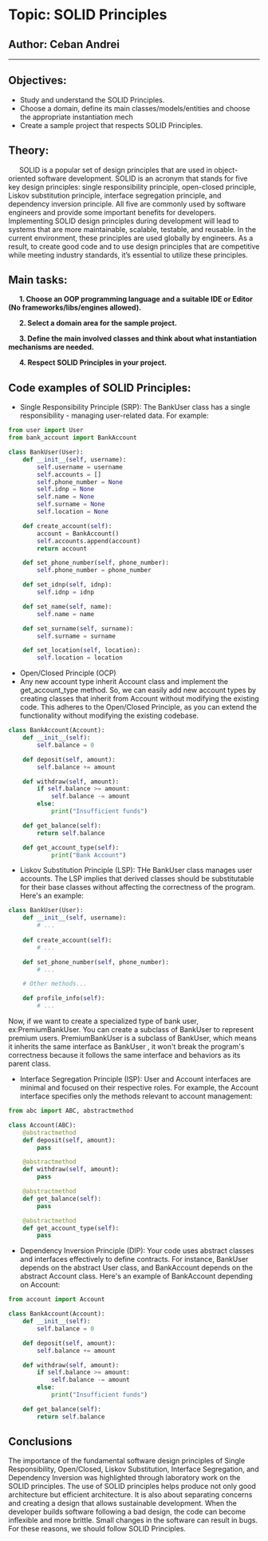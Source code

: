 # Topic: SOLID Principles


## Author: Ceban Andrei

----

## Objectives:

* Study and understand the SOLID Principles.
* Choose a domain, define its main classes/models/entities and choose the appropriate instantiation mech
* Create a sample project that respects SOLID Principles.


## Theory:

&ensp; &ensp; SOLID is a popular set of design principles that are used in object-oriented software development. SOLID is an acronym that stands for five key design principles: single responsibility principle, open-closed principle, Liskov substitution principle, interface segregation principle, and dependency inversion principle. All five are commonly used by software engineers and provide some important benefits for developers. Implementing SOLID design principles during development will lead to systems that are more maintainable, scalable, testable, and reusable. In the current environment, these principles are used globally by engineers. As a result, to create good code and to use design principles that are competitive while meeting industry standards, it’s essential to utilize these principles.



## Main tasks:
&ensp; &ensp; __1. Choose an OOP programming language and a suitable IDE or Editor (No frameworks/libs/engines allowed).__

&ensp; &ensp; __2. Select a domain area for the sample project.__

&ensp; &ensp; __3. Define the main involved classes and think about what instantiation mechanisms are needed.__

&ensp; &ensp; __4. Respect SOLID Principles in your project.__

## Code examples of SOLID Principles:

* Single Responsibility Principle (SRP):
The BankUser class has a single responsibility - managing user-related data. For example:


```python
from user import User 
from bank_account import BankAccount 

class BankUser(User):
    def __init__(self, username):
        self.username = username
        self.accounts = []
        self.phone_number = None
        self.idnp = None
        self.name = None
        self.surname = None
        self.location = None

    def create_account(self):
        account = BankAccount()
        self.accounts.append(account)
        return account

    def set_phone_number(self, phone_number):
        self.phone_number = phone_number

    def set_idnp(self, idnp):
        self.idnp = idnp

    def set_name(self, name):
        self.name = name

    def set_surname(self, surname):
        self.surname = surname

    def set_location(self, location):
        self.location = location
```


* Open/Closed Principle (OCP)
* Any new account type  inherit  Account class and implement the get_account_type method.
So, we can easily add new account types by creating classes that inherit from Account without modifying the existing code. This adheres to the Open/Closed Principle, as you can extend the functionality without modifying the existing codebase.

```python
class BankAccount(Account):
    def __init__(self):
        self.balance = 0

    def deposit(self, amount):
        self.balance += amount

    def withdraw(self, amount):
        if self.balance >= amount:
            self.balance -= amount
        else:
            print("Insufficient funds")

    def get_balance(self):
        return self.balance

    def get_account_type(self):
            print("Bank Account")

```

* Liskov Substitution Principle (LSP):
THe BankUser class manages user accounts. The LSP implies that derived classes should be substitutable for their base classes without affecting the correctness of the program. Here's an example:
```python
class BankUser(User):
    def __init__(self, username):
        # ...
    
    def create_account(self):
        # ...

    def set_phone_number(self, phone_number):
        # ...

    # Other methods...

    def profile_info(self):
        # ...

```
Now, if we want to create a specialized type of bank user, ex:PremiumBankUser. You can create a subclass of BankUser to represent premium users. 
PremiumBankUser is a subclass of BankUser, which means it inherits the same interface as BankUser , it won't break the program's correctness because it follows the same interface and behaviors as its parent class.

* Interface Segregation Principle (ISP):
User and Account interfaces are minimal and focused on their respective roles. For example, the Account interface specifies only the methods relevant to account management:
```python
from abc import ABC, abstractmethod

class Account(ABC):
    @abstractmethod
    def deposit(self, amount):
        pass

    @abstractmethod
    def withdraw(self, amount):
        pass

    @abstractmethod
    def get_balance(self):
        pass

    @abstractmethod
    def get_account_type(self):
        pass


```


* Dependency Inversion Principle (DIP):
Your code uses abstract classes and interfaces effectively to define contracts. For instance, BankUser depends on the abstract User class, and BankAccount depends on the abstract Account class. Here's an example of BankAccount depending on Account:

```python 
from account import Account 

class BankAccount(Account):
    def __init__(self):
        self.balance = 0

    def deposit(self, amount):
        self.balance += amount

    def withdraw(self, amount):
        if self.balance >= amount:
            self.balance -= amount
        else:
            print("Insufficient funds")

    def get_balance(self):
        return self.balance

```

## Conclusions


The importance of the fundamental software design principles of Single Responsibility, Open/Closed, Liskov Substitution, Interface Segregation, and Dependency Inversion was highlighted through laboratory work on the SOLID principles. The use of SOLID principles helps produce not only good architecture but efficient architecture. It is also about separating concerns and creating a design that allows sustainable development. When the developer builds software following a bad design, the code can become inflexible and more brittle. Small changes in the software can result in bugs. For these reasons, we should follow SOLID Principles.
